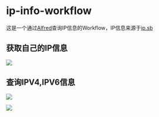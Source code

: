 # ip-info-workflow
这是一个通过[Alfred](https://www.alfredapp.com/)查询IP信息的Workflow，IP信息来源于[ip.sb](https://ip.sb/)

## 获取自己的IP信息
![](https://i.imgur.com/Vwz46QC.jpg)

## 查询IPV4,IPV6信息
![](https://i.imgur.com/KA03g0t.jpg)

![](https://i.imgur.com/nhS6SOx.jpg)
